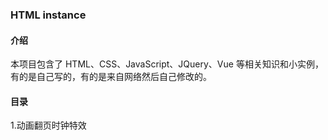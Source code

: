 ### HTML instance

#### 介绍
本项目包含了 HTML、CSS、JavaScript、JQuery、Vue 等相关知识和小实例，有的是自己写的，有的是来自网络然后自己修改的。

#### 目录

1.动画翻页时钟特效
